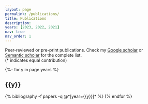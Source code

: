 ```yaml
---
layout: page
permalink: /publications/
title: Publications 
description: 
years: [2023, 2022, 2021]
nav: true
nav_order: 1
---
```


<p>Peer-reviewed or pre-print publications. Check my <a href="https://scholar.google.com/citations?user=iGdATZsAAAAJ&hl=it">Google scholar</a> or <a href="https://www.semanticscholar.org/author/Luca-Marzari/2047998201">Semantic scholar</a> for the complete list. <br>(* indicates equal contribution)<br/></p>
<!-- _pages/publications.md -->
<div class="publications">

{%- for y in page.years %}
  <h2 class="year">{{y}}</h2>
  {% bibliography -f papers -q @*[year={{y}}]* %}
{% endfor %}

</div>
